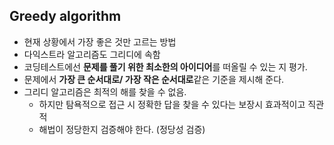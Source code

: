 ## Greedy algorithm
- 현재 상황에서 가장 좋은 것만 고르는 방법
- 다익스트라 알고리즘도 그리디에 속함
- 코딩테스트에선 <b>문제를 풀기 위한 최소한의 아이디어</b>를 떠올릴 수 있는 지 평가.
- 문제에서 <b>가장 큰 순서대로/ 가장 작은 순서대로</b>같은 기준을 제시해 준다.
- 그리디 알고리즘은 최적의 해를 찾을 수 없음.
    - 하지만 탐욕적으로 접근 시 정확한 답을 찾을 수 있다는 보장시 효과적이고 직관적
    - 해법이 정당한지 검증해야 한다. (정당성 검증)